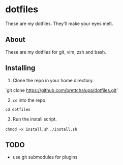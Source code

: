 # dotfiles

These are my dotfiles. They'll make your eyes melt.

## About

These are my dotfiles for git, vim, zsh and bash.

## Installing

1. Clone the repo in your home directory.

  `git clone https://github.com/brettchalupa/dotfiles.git'

2. `cd` into the repo.

  `cd dotfiles`

3. Run the install script.

  `chmod +x install.sh`
  `./install.sh`

## TODO

* use git submodules for plugins
